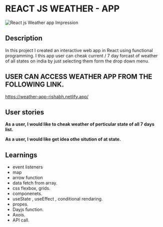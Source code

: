 # REACT JS WEATHER - APP

<img src="https://user-images.githubusercontent.com/86844932/219060251-b186e82e-40c6-4870-a960-68a31aa6264d.png" alt="React js Weather app Impression"/>

## Description

In this project I created an interactive web app in React using functional programming. I this app user can cheak current / 7 day forcast of weather of all states on india by just selecting them form the drop down menu.

## USER CAN ACCESS WEATHER APP FROM THE FOLLOWING LINK.
   https://weather-app-rishabh.netlify.app/
   
## User stories

**As a user, I would like to cheak weather of perticular state of all 7 days list.**

**As a user, I would like get idea othe sitution of at state.**

## Learnings

* event listeners
* map
* arrow function
* data fetch from array. 
* css flexbox, grids.
* componenets.
* useState , useEffect , conditional rendaring.
* propes.
* Dayjs function.
* Axois.
* API call.
